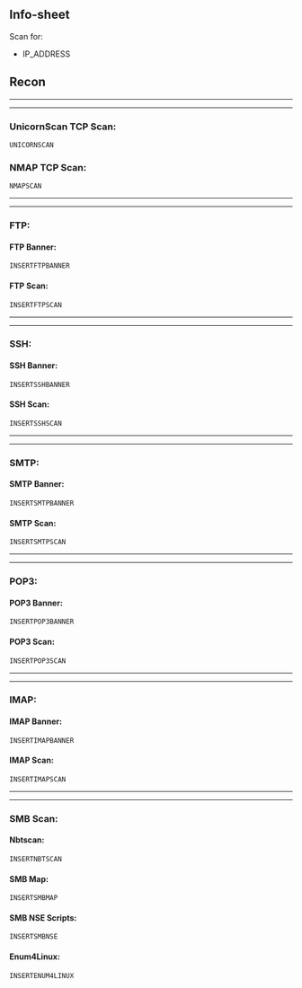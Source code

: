 ## Info-sheet
Scan for:
- IP_ADDRESS

## Recon
---
---
### UnicornScan TCP Scan:
```
UNICORNSCAN
```

### NMAP TCP Scan:

```
NMAPSCAN
```

---
---
### FTP:
#### FTP Banner:
```
INSERTFTPBANNER
```
#### FTP Scan:
```
INSERTFTPSCAN
```
---
---
### SSH:
#### SSH Banner:
```
INSERTSSHBANNER
```
#### SSH Scan:
```
INSERTSSHSCAN
```
---
---
### SMTP:
#### SMTP Banner:
```
INSERTSMTPBANNER
```
#### SMTP Scan:
```
INSERTSMTPSCAN
```
---
---
### POP3:
#### POP3 Banner:
```
INSERTPOP3BANNER
```
#### POP3 Scan:
```
INSERTPOP3SCAN
```
---
---
### IMAP:
#### IMAP Banner:
```
INSERTIMAPBANNER
```
#### IMAP Scan:
```
INSERTIMAPSCAN
```
---
---
### SMB Scan:
#### Nbtscan:
```
INSERTNBTSCAN
```
#### SMB Map:
```
INSERTSMBMAP
```
#### SMB NSE Scripts:
```
INSERTSMBNSE
```
#### Enum4Linux:
```
INSERTENUM4LINUX
```